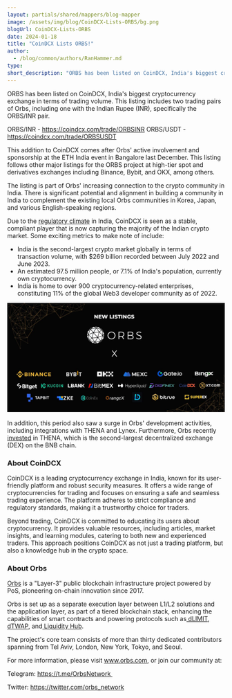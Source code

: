 ```yaml
---
layout: partials/shared/mappers/blog-mapper
image: /assets/img/blog/CoinDCX-Lists-ORBS/bg.png
blogUrl: CoinDCX-Lists-ORBS
date: 2024-01-18
title: "CoinDCX Lists ORBS!"
author:
  - /blog/common/authors/RanHammer.md
type:
short_description: "ORBS has been listed on CoinDCX, India's biggest cryptocurrency exchange in terms of trading volume. This listing includes two trading pairs of Orbs, including one with the Indian Rupee (INR), specifically the ORBS/INR pair."
---
```


ORBS has been listed on CoinDCX, India's biggest cryptocurrency exchange in terms of trading volume. This listing includes two trading pairs of Orbs, including one with the Indian Rupee (INR), specifically the ORBS/INR pair.

ORBS/INR - https://coindcx.com/trade/ORBSINR
ORBS/USDT - https://coindcx.com/trade/ORBSUSDT

This addition to CoinDCX comes after Orbs' active involvement and sponsorship at the ETH India event in Bangalore last December. This listing follows other major listings for the ORBS project at high-tier spot and derivatives exchanges including Binance, Bybit, and OKX, among others.

The listing is part of Orbs' increasing connection to the crypto community in India.  There is significant potential and alignment in building a community in India to complement the existing local Orbs communities in Korea, Japan, and various English-speaking regions. 

Due to the [regulatory climate](https://www.coindesk.com/policy/2023/12/28/india-issues-compliance-show-cause-notices-to-9-offshore-exchanges-including-binance-and-kucoin/) in India, CoinDCX is seen as a stable, compliant player that is now capturing the majority of the Indian crypto market. Some exciting metrics to make note of include: 

- India is the second-largest crypto market globally in terms of transaction volume, with $269 billion recorded between July 2022 and June 2023.
- An estimated 97.5 million people, or 7.1% of India's population, currently own cryptocurrency​.
- India is home to over 900 cryptocurrency-related enterprises, constituting 11% of the global Web3 developer community as of 2022.

![listings](/assets/img/blog/CoinDCX-Lists-ORBS/image1.jpg)


In addition, this period also saw a surge in Orbs' development activities, including integrations with THENA and Lynex. Furthermore, Orbs recently [invested](https://decrypt.co/209078/orbs-invests-600k-in-bnb-chain-liquidity-layer-thena) in THENA, which is the second-largest decentralized exchange (DEX) on the BNB chain.


<div class='line-separator'> </div>

### About CoinDCX

CoinDCX is a leading cryptocurrency exchange in India, known for its user-friendly platform and robust security measures. It offers a wide range of cryptocurrencies for trading and focuses on ensuring a safe and seamless trading experience. The platform adheres to strict compliance and regulatory standards, making it a trustworthy choice for traders. 

Beyond trading, CoinDCX is committed to educating its users about cryptocurrency. It provides valuable resources, including articles, market insights, and learning modules, catering to both new and experienced traders. This approach positions CoinDCX as not just a trading platform, but also a knowledge hub in the crypto space. 


<div class='line-separator'> </div>

### About Orbs

[Orbs](https://www.orbs.com/) is a "Layer-3" public blockchain infrastructure project powered by PoS, pioneering on-chain innovation since 2017.

Orbs is set up as a separate execution layer between L1/L2 solutions and the application layer, as part of a tiered blockchain stack, enhancing the capabilities of smart contracts and powering protocols such as[  dLIMIT](https://www.orbs.com/dlimit/),[  dTWAP](https://www.orbs.com/dtwap/), and[  Liquidity Hub](https://www.orbs.com/liquidity-hub/).

The project's core team consists of more than thirty dedicated contributors spanning from Tel Aviv, London, New York, Tokyo, and Seoul.

For more information, please visit www.orbs.com, or join our community at: 

Telegram: https://t.me/OrbsNetwork 

Twitter: https://twitter.com/orbs_network
